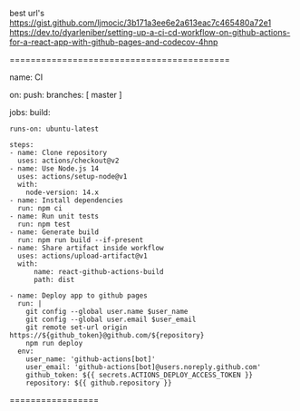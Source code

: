 
best url's
https://gist.github.com/ljmocic/3b171a3ee6e2a613eac7c465480a72e1
https://dev.to/dyarleniber/setting-up-a-ci-cd-workflow-on-github-actions-for-a-react-app-with-github-pages-and-codecov-4hnp



==========================================


name: CI

on:
  push:
    branches: [ master ]

jobs:
  build:

    runs-on: ubuntu-latest

    steps:
    - name: Clone repository
      uses: actions/checkout@v2
    - name: Use Node.js 14
      uses: actions/setup-node@v1
      with:
        node-version: 14.x
    - name: Install dependencies
      run: npm ci
    - name: Run unit tests
      run: npm test
    - name: Generate build
      run: npm run build --if-present
    - name: Share artifact inside workflow
      uses: actions/upload-artifact@v1
      with:
          name: react-github-actions-build
          path: dist

    - name: Deploy app to github pages
      run: |
        git config --global user.name $user_name
        git config --global user.email $user_email
        git remote set-url origin https://${github_token}@github.com/${repository}
        npm run deploy
      env:
        user_name: 'github-actions[bot]'
        user_email: 'github-actions[bot]@users.noreply.github.com'
        github_token: ${{ secrets.ACTIONS_DEPLOY_ACCESS_TOKEN }}
        repository: ${{ github.repository }}


=================


